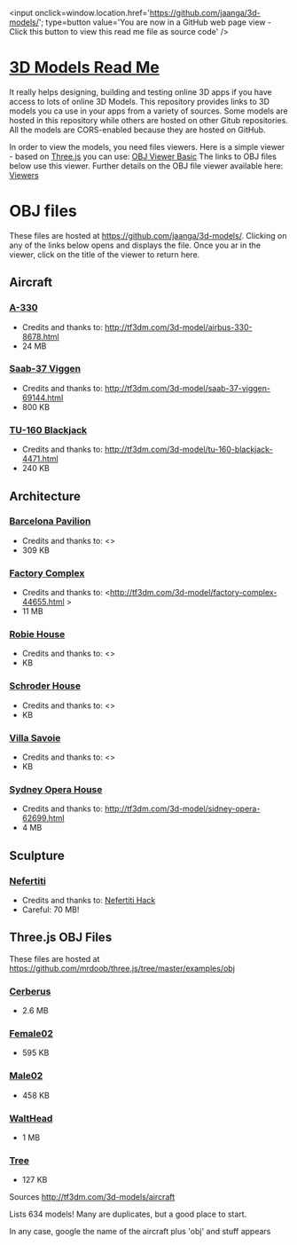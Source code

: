 <span style=display:none; >[You are now in a GitHub source code view - click this link to view this read me file as a web page]( http://jaanga.github.io/3d-models/ "View file as a web page." ) </span>
<input onclick=window.location.href='https://github.com/jaanga/3d-models/'; type=button  value='You are now in a GitHub web page view - Click this button to view this read me file as source code' />


[3D Models Read Me]( index.html )
===

It really helps designing, building and testing online 3D apps if you have access to lots of online 3D Models. 
This repository provides links to 3D models you ca use in your apps from a variety of sources.
Some models are hosted in this repository while others are hosted on other Gitub repositories.
All the models are CORS-enabled because they are hosted on GitHub.


In order to view the models, you need files viewers.
Here is a simple viewer - based on [Three.js]( http://threejs.org ) you can use:
[OBJ Viewer Basic]( http://jaanga.github.io/3d-models/viewers/obj-viewer-basic/ )
The links to OBJ files below use this viewer. 
Further details on the OBJ file viewer available here: [Viewers]( http://jaanga.github.io/3d-models/viewers )

# OBJ files
These files are hosted at <https://github.com/jaanga/3d-models/>.
Clicking on any of the links below opens and displays the file. Once you ar in the viewer, click on the title of the viewer to return here.  

## Aircraft

### [A-330]( ./viewers/obj-viewer-basic/index.html#../../obj/aircraft/a-330/a-330.obj#py=15#sx=2#sy=2#sz=2 )
* Credits and thanks to: <http://tf3dm.com/3d-model/airbus-330-8678.html>
* 24 MB

### [Saab-37 Viggen]( ./viewers/obj-viewer-basic/index.html#../../obj/aircraft/saab-37-viggen/saab-37-viggen.obj#py=10#sx=5#sy=5#sz=5#rx=-90 )
* Credits and thanks to: <http://tf3dm.com/3d-model/saab-37-viggen-69144.html>
* 800 KB

### [TU-160 Blackjack]( ./viewers/obj-viewer-basic/index.html#../../obj/aircraft/tu-160-blackjack/tu-160-blackjack.obj#sx=2#sy=2#sz=2 )
* Credits and thanks to: <http://tf3dm.com/3d-model/tu-160-blackjack-4471.html>
* 240 KB


## Architecture
<!--
### []( ./viewers/obj-viewer-basic/obj-viewer-basic-r1.html#../../obj/architecture//.obj )
* Credits and thanks to: <>
*  KB

-->

### [Barcelona Pavilion]( ./viewers/obj-viewer-basic/index.html#../../obj/architecture/barcelona-pavilion/barcelona-pavilion.obj#px=-60#pz=50#sx=2#sy=2#sz=2 )
* Credits and thanks to: <>
* 309 KB

### [Factory Complex]( ./viewers/obj-viewer-basic/obj-viewer-basic-r3.html#../../obj/architecture/factory-complex/factory-complex.obj#sx=0.01#sy=0.01#sz=0.01#tx=5.6#ty=1.1#tz=-0.3#cx=13.1#cy=0.62#cz=-5 )
* Credits and thanks to: <http://tf3dm.com/3d-model/factory-complex-44655.html >
* 11 MB

### [Robie House]( ./viewers/obj-viewer-basic/index.html#../../obj/architecture/robie-house/robie-house.obj#px=-50$pz=80#sx=30#sy=30#sz=30 )
* Credits and thanks to: <>
*  KB

### [Schroder House]( ./viewers/obj-viewer-basic/index.html#../../obj/architecture/schroder-house/schroder-house.obj#sx=5#sy=5#sz=5 )
* Credits and thanks to: <>
*  KB

### [Villa Savoie]( ./viewers/obj-viewer-basic/index.html#../../obj/architecture/villa-savoie/villa-savoie.obj#px=-30#pz=50#sx=3#sy=3#sz=3 )
* Credits and thanks to: <>
*  KB

### [Sydney Opera House]( ./viewers/obj-viewer-basic/index.html#../../obj/architecture/sydney-opera-house/sydney-opera-house.obj#px=0#pz=90#sx=0.2#sy=0.2#sz=0.2#cx=26#cy=13#cz=70   )
* Credits and thanks to: <http://tf3dm.com/3d-model/sidney-opera-62699.html>
* 4 MB


## Sculpture

### [Nefertiti]( ./viewers/obj-viewer-basic/index.html#../../obj/sculpture/nefertiti/nefertiti.obj#scx=0.2#scy=0.2#scz=0.2#poy=50#rox=-90#cpx=-147#cpy=42#cpz=54#ctx=28#cty=48#ctz=5 )

* Credits and thanks to: [Nefertiti Hack]( http://nefertitihack.alloversky.com/ )
* Careful: 70 MB!


## Three.js OBJ Files

These files are hosted at <https://github.com/mrdoob/three.js/tree/master/examples/obj>

### [Cerberus]( ./viewers/obj-viewer-basic/index.html#http://mrdoob.github.io/three.js/examples/models/obj/cerberus/Cerberus.obj#poy=20#scx=60#scy=60#scz=60  )
* 2.6 MB

### [Female02]( ./viewers/obj-viewer-basic/index.html#http://mrdoob.github.io/three.js/examples/obj/female02/female02.obj#scx=0.3#scy=0.3#scz=0.3 )
* 595 KB

<!-- 
### [LeePerrySmith]( ./viewers/obj-viewer-basic/index.html#http://mrdoob.github.io/three.js/examples/obj/leeperrysmith/LeePerrySmith.obj )
-->

### [Male02]( ./viewers/obj-viewer-basic/index.html#http://mrdoob.github.io/three.js/examples/obj/male02/male02.obj#scx=0.3#scy=0.3#scz=0.3 )
* 458 KB

### [WaltHead]( ./viewers/obj-viewer-basic/index.html#http://mrdoob.github.io/three.js/examples/obj/walt/WaltHead.obj )
* 1 MB

### [Tree]( ./viewers/obj-viewer-basic/index.html#http://mrdoob.github.io/three.js/examples/models/obj/tree.obj#scx=60#scy=60#scz=60 )
* 127 KB


Sources
http://tf3dm.com/3d-models/aircraft

Lists 634 models! Many are duplicates, but a good place to start.

In any case, google the name of the aircraft plus 'obj' and stuff appears
